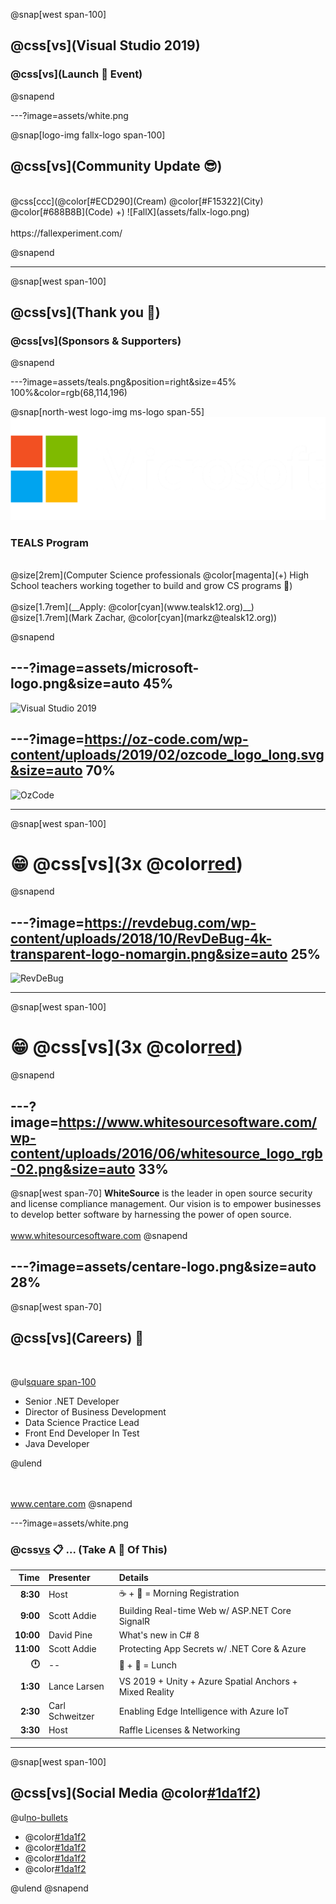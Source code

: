 @snap[west span-100]
## @css[vs](Visual Studio 2019)
### @css[vs](Launch 🚀 Event)
@snapend

---?image=assets/white.png

@snap[logo-img fallx-logo span-100]
## @css[vs](Community Update 😎)
<br/>
@css[ccc](@color[#ECD290](Cream) @color[#F15322](City) @color[#688B8B](Code) +)
![FallX](assets/fallx-logo.png)
<br/><br/>
https://fallexperiment.com/

@snapend

---

@snap[west span-100]
## @css[vs](Thank you 🙏)
### @css[vs](Sponsors & Supporters)
@snapend

---?image=assets/teals.png&position=right&size=45% 100%&color=rgb(68,114,196)

@snap[north-west logo-img ms-logo span-55]
![Microsoft](assets/microsoft-white-logo.png)

### TEALS Program
<br/>
@size[2rem](Computer Science professionals @color[magenta](+) High School teachers working together to build and grow CS programs 👏)
<br/><br/>
@size[1.7rem](__Apply: @color[cyan](www.tealsk12.org)__)<br/>
@size[1.7rem](Mark Zachar, @color[cyan](markz@tealsk12.org))

@snapend

---?image=assets/microsoft-logo.png&size=auto 45%
---

![Visual Studio 2019](https://www.youtube.com/embed/9XE8kOI5JTk)

---?image=https://oz-code.com/wp-content/uploads/2019/02/ozcode_logo_long.svg&size=auto 70%
---

![OzCode](https://player.vimeo.com/video/327045936)

---

@snap[west span-100]
# 😁 @css[vs](3x @color[red](@fa[award]))
@snapend

---?image=https://revdebug.com/wp-content/uploads/2018/10/RevDeBug-4k-transparent-logo-nomargin.png&size=auto 25%
---

![RevDeBug](https://www.youtube.com/embed/67ZDTEC9yqM)

---

@snap[west span-100]
# 😁 @css[vs](3x @color[red](@fa[award]))
@snapend

---?image=https://www.whitesourcesoftware.com/wp-content/uploads/2016/06/whitesource_logo_rgb-02.png&size=auto 33%
---

@snap[west span-70]
__WhiteSource__ is the leader in open source security and license compliance management. Our vision is to empower businesses to develop better software by harnessing the power of open source.
<br/><br/>
<a href='www.whitesourcesoftware.com' target='_blank'>www.whitesourcesoftware.com</a>
@snapend

---?image=assets/centare-logo.png&size=auto 28%
---

@snap[west span-70]

<h2>@css[vs](Careers) 🤘</h2>
<br/>

@ul[square span-100](false)

 - Senior .NET Developer
 - Director of Business Development
 - Data Science Practice Lead
 - Front End Developer In Test
 - Java Developer

@ulend

<br/><br/>
<a href='www.centare.com' target='_blank'>www.centare.com</a>
@snapend

---?image=assets/white.png

### @css[vs](Agenda) 📋 ... (Take A 📸 Of This)

| Time | Presenter | Details |
|--:|:--|:--|
| __8:30__ | Host | ☕ + 🍩 = Morning Registration |
| __9:00__ | Scott Addie | Building Real-time Web w/ ASP.NET Core SignalR |
| __10:00__ | David Pine | What's new in C# 8 |
| __11:00__ | Scott Addie | Protecting App Secrets w/ .NET Core & Azure |
| __🕛__ | -- | 🍕 + 🎂 = Lunch |
| __1:30__ | Lance Larsen | VS 2019 + Unity + Azure Spatial Anchors + Mixed Reality |
| __2:30__ | Carl Schweitzer | Enabling Edge Intelligence with Azure IoT |
| __3:30__ | Host | Raffle Licenses & Networking |

---

@snap[west span-100]
## @css[vs](Social Media @color[#1da1f2](@fa[twitter]))

@ul[no-bullets](false)

 - @color[#1da1f2](@Centare)
 - @color[#1da1f2](@VisualStudio)
 - @color[#1da1f2](#VS2019)
 - @color[#1da1f2](#DeveloperCommunity)

@ulend
@snapend